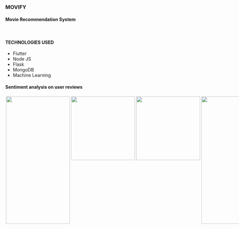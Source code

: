 <h3>MOVIFY</h3>
<h4> Movie Recommendation System</h4> 
<br/>

<!-- flutter run -d chrome --no-sound-null-safety --web-renderer html -->


<h4>TECHNOLOGIES USED</h4>
<ul>
  <li>Flutter</li>
  <li>Node JS</li>
  <li>Flask</li>
  <li>MongoDB</li>
  <li>Machine Learning</li>
</ul>
<h4>Sentiment analysis on user reviews</h4>
 
<div style="display:flex;flexDirection:row;" " width="200" height="400" style="margin:2;">  
 <img src="https://user-images.githubusercontent.com/65611955/119265552-d2f38d80-bc04-11eb-8121-da9f2167829b.jpeg" width="200" height="400" style="margin:2;"/>
<img src="https://user-images.githubusercontent.com/65611955/119265544-d0913380-bc04-11eb-8149-3dd362e07b63.jpeg" width="200" height"400" style="margin:2;"/>
<img src="https://user-images.githubusercontent.com/65611955/119265549-d25af700-bc04-11eb-8e8b-1b4c5e362670.jpeg" width="200" height"400" style="margin:2;"/>

<img src="https://user-images.githubusercontent.com/65611955/119265555-d424ba80-bc04-11eb-9681-da5093926a9c.jpeg" width="200" height="400" style="margin:2;"/>
<img src="https://user-images.githubusercontent.com/65611955/119265559-d4bd5100-bc04-11eb-8b76-593587d5a21c.jpeg" width="200" height="400" style="margin:2;"/>
 </div>

